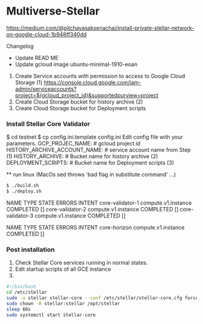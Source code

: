 # Multiverse-Stellar
https://medium.com/@pitchayasaksenachai/install-private-stellar-network-on-google-cloud-1b948ff340dd

Changelog
- Update READ ME
- Update  gcloud image  ubuntu-minimal-1910-eoan

1.  Create Service accounts with permission to access to Google Cloud Storage (1) https://console.cloud.google.com/iam-admin/serviceaccounts?project=${gcloud_project_id}&supportedpurview=project
2.  Create Cloud Storage bucket for history archive (2)
3.  Create Cloud Storage bucket for Deployment scripts


### Install Stellar Core Validator
$ cd testnet
$ cp config.ini.template config.ini
Edit config file with your parameters.
GCP_PROJEC_NAME:  # gcloud project id
HISTORY_ARCHIVE_ACCOUNT_NAME:  # service account name from Step  (1)
HISTORY_ARCHIVE:             # Bucket name  for  history archive  (2)
DEPLOYMENT_SCRIPTS:     # Bucket name  for  Deployment scripts  (3)

**   run linux  (MacOs  sed throws 'bad flag in substitute command'  ...)

```sh
$ ./build.sh
$ ./deploy.sh
```

NAME              TYPE                 STATE      ERRORS  INTENT
core-validator-1  compute.v1.instance  COMPLETED  []
core-validator-2  compute.v1.instance  COMPLETED  []
core-validator-3  compute.v1.instance  COMPLETED  []

NAME          TYPE                 STATE      ERRORS  INTENT
core-horizon  compute.v1.instance  COMPLETED  []

### Post installation
1. Check Stellar Core services running in normal states.
2. Edit startup scripts of all GCE instance
3.
 ```sh
#!/bin/bash
cd /etc/stellar
sudo -u stellar stellar-core --conf /etc/stellar/stellar-core.cfg force-scp
sudo chown -R stellar:stellar /opt/stellar
sleep 60s
sudo systemctl start stellar-core
```

